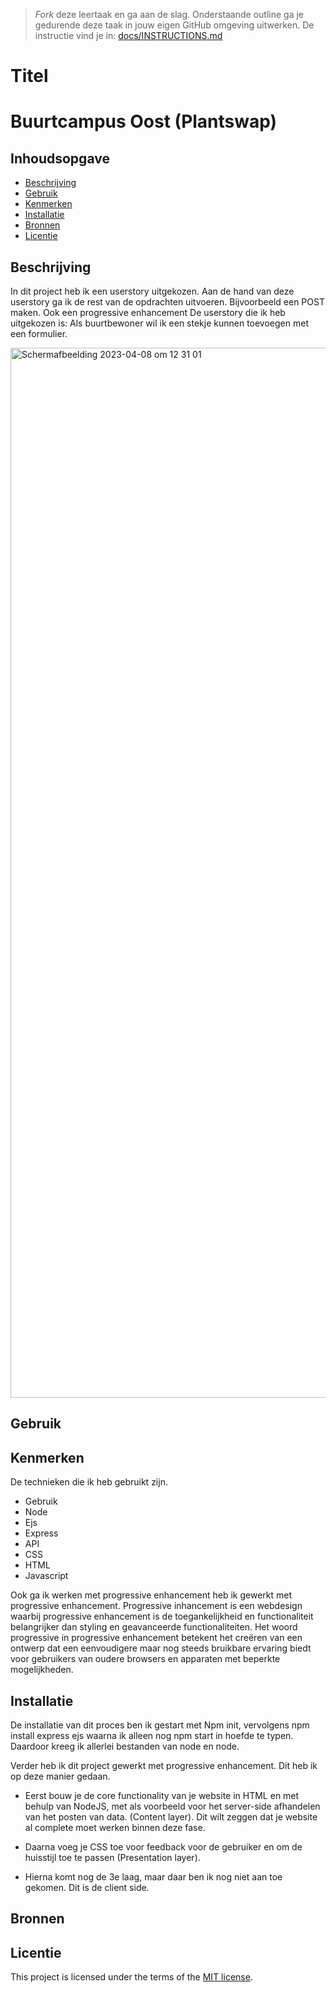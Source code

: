 > _Fork_ deze leertaak en ga aan de slag. Onderstaande outline ga je gedurende deze taak in jouw eigen GitHub omgeving uitwerken. De instructie vind je in: [docs/INSTRUCTIONS.md](docs/INSTRUCTIONS.md)

# Titel
<!-- Geef je project een titel en schrijf in één zin wat het is -->
# Buurtcampus Oost (Plantswap)

## Inhoudsopgave

  * [Beschrijving](#beschrijving)
  * [Gebruik](#gebruik)
  * [Kenmerken](#kenmerken)
  * [Installatie](#installatie)
  * [Bronnen](#bronnen)
  * [Licentie](#licentie)

## Beschrijving
<!-- In de Beschrijving staat kort beschreven wat voor project het is en wat je hebt gemaakt -->
<!-- Voeg een mooie poster visual toe 📸 -->
<!-- Voeg een link toe naar Github Pages 🌐-->

In dit project heb ik een userstory uitgekozen. Aan de hand van deze userstory ga ik de rest van de opdrachten uitvoeren. Bijvoorbeeld een POST maken. Ook een progressive enhancement De userstory die ik heb uitgekozen is: Als buurtbewoner wil ik een stekje kunnen toevoegen met een formulier.

<img width="1680" alt="Scherm­afbeelding 2023-04-08 om 12 31 01" src="https://user-images.githubusercontent.com/112856687/230716532-00c11ad0-9318-42d9-8746-7cda3dbfceaf.png">


## Gebruik
<!--Bij Gebruik staat hoe je project er uit ziet, hoe het werkt en wat je er mee kan. -->

## Kenmerken
<!-- Bij Kenmerken staat welke technieken zijn gebruikt en hoe. Wat is de HTML structuur? Wat zijn de belangrijkste dingen in CSS? Wat is er met Javascript gedaan en hoe? Misschien heb je een framwork of library gebruikt? -->

De technieken die ik heb gebruikt zijn.

* Gebruik
* Node
* Ejs
* Express
* API
* CSS
* HTML
* Javascript

Ook ga ik werken met progressive enhancement heb ik gewerkt met progressive enhancement. Progressive inhancement is een webdesign waarbij progressive enhancement is de toegankelijkheid en functionaliteit belangrijker dan styling en geavanceerde functionaliteiten. Het woord progressive in progressive enhancement betekent het creëren van een ontwerp dat een eenvoudigere maar nog steeds bruikbare ervaring biedt voor gebruikers van oudere browsers en apparaten met beperkte mogelijkheden.

## Installatie
<!-- Bij Instalatie staat hoe een andere developer aan jouw repo kan werken -->

De installatie van dit proces ben ik gestart met Npm init, vervolgens npm install express ejs waarna ik alleen nog npm start in hoefde te typen. Daardoor kreeg ik allerlei bestanden van node en node.

Verder heb ik dit project gewerkt met progressive enhancement. Dit heb ik op deze manier gedaan. 

* Eerst bouw je de core functionality van je website in HTML en met behulp van NodeJS, met als voorbeeld voor het server-side afhandelen van het posten van data. (Content layer). Dit wilt zeggen dat je website al complete moet werken binnen deze fase.

* Daarna voeg je CSS toe voor feedback voor de gebruiker en om de huisstijl toe te passen (Presentation layer).

* Hierna komt nog de 3e laag, maar daar ben ik nog niet aan toe gekomen. Dit is de client side. 

## Bronnen

## Licentie

This project is licensed under the terms of the [MIT license](./LICENSE).
